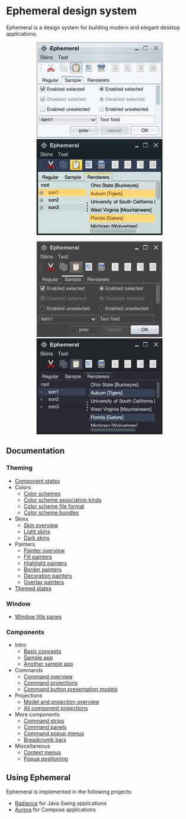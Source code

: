 
# Ephemeral design system

Ephemeral is a design system for building modern and elegant desktop applications.

<p align="center">
<img src="https://raw.githubusercontent.com/kirill-grouchnikov/ephemeral/breeze/docs/images/theming/skins/nebula1.png" width="340" height="258" border=0>
<img src="https://raw.githubusercontent.com/kirill-grouchnikov/ephemeral/breeze/docs/images/theming/skins/gemini2.png" width="340" height="258" border=0>
</p>

<p align="center">
<img src="https://raw.githubusercontent.com/kirill-grouchnikov/ephemeral/breeze/docs/images/theming/skins/graphitechalk1.png" width="340" height="258" border=0>
<img src="https://raw.githubusercontent.com/kirill-grouchnikov/ephemeral/breeze/docs/images/theming/skins/nightshade2.png" width="340" height="258" border=0>
</p>

## Documentation

### Theming

* [Component states](docs/theming/skins/componentstates.md)
* Colors
  * [Color schemes](docs/theming/skins/colorschemes.md)
  * [Color scheme association kinds](docs/theming/skins/colorschemeassociationkinds.md)
  * [Color scheme file format](docs/theming/skins/colorschemes-fileformat.md)
  * [Color scheme bundles](docs/theming/skins/colorschemebundles.md)
* Skins
  * [Skin overview](docs/theming/skins/overview.md)
  * [Light skins](docs/theming/skins/toneddown.md)
  * [Dark skins](docs/theming/skins/dark.md)
* Painters
  * [Painter overview](docs/theming/painters/overview.md)
  * [Fill painters](docs/theming/painters/fill.md)
  * [Highlight painters](docs/theming/painters/highlight.md)
  * [Border painters](docs/theming/painters/border.md)
  * [Decoration painters](docs/theming/painters/decoration.md)
  * [Overlay painters](docs/theming/painters/overlay.md)
* [Themed states](docs/theming/themed-states.md)

### Window

* [Window title panes](docs/window/titlepane.md)

### Components

* Intro
  * [Basic concepts](docs/component/Intro.md)
  * [Sample app](docs/component/Sample.md)
  * [Another sample app](docs/component/AnotherSample.md)
* Commands
  * [Command overview](docs/component/Command.md)
  * [Command projections](docs/component/CommandProjections.md)
  * [Command button presentation models](docs/component/CommandButtonPresentation.md)
* Projections
  * [Model and projection overview](docs/component/ModelProjectionOverview.md)
  * [All component projections](docs/component/ComponentProjections.md)
* More components
  * [Command strips](docs/component/CommandStrip.md)
  * [Command panels](docs/component/CommandPanel.md)
  * [Command popup menus](docs/component/CommandPopupMenu.md)
  * [Breadcrumb bars](docs/component/BreadcrumbBar.md)
* Miscellaneous
  * [Context menus](docs/component/ContextMenu.md)
  * [Popup positioning](docs/component/PopupPositioning.md)

## Using Ephemeral

Ephemeral is implemented in the following projects:

* [Radiance](https://github.com/kirill-grouchnikov/radiance) for Java Swing applications
* [Aurora](https://github.com/kirill-grouchnikov/aurora) for Compose applications
